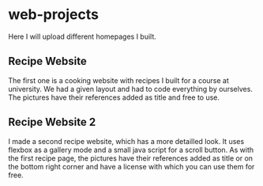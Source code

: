 # web-projects
Here I will upload different homepages I built.

## Recipe Website

The first one is a cooking website with recipes I built for a course at university. We had a given layout and had to code everything by ourselves.
The pictures have their references added as title and free to use.

## Recipe Website 2

I made a second recipe website, which has a more detailled look. It uses flexbox as a gallery mode and a small java script for a scroll button. As with the first recipe page, the pictures have their references added as title or on the bottom right corner and have a license with which you can use them for free.
